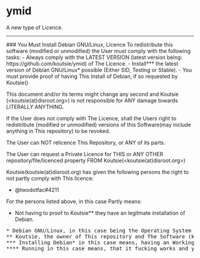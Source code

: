 # ymid
A new type of Licence.
<hr>
### You Must Install Debian GNU/Linux, Licence
To redistribute this software (modified or unmodified) the User must comply with the following tasks:
- Always comply with the LATEST VERSION (latest version being: https://github.com/koutsie/ymid) of The Licence.
- Install*** the latest version of Debian GNU/Linux* possible (Either SID, Testing or Stable).
- You must provide proof of having This Install of Debian, if so requested by Koutsie(<koutsie(at)disroot.org>)

This document and/or its terms might change any second and Koutsie (<koutsie(at)disroot.org>) is not responsible for ANY damage towards LITERALLY ANYTHING.</br>

If the User does not comply with The Licence, shall the Users right to redistribute (modified or unmodified) versions of this Software(may include anything in This repository) to be revoked.</br>

The User can NOT relicence This Repository, or ANY of its parts.</br>

The User can request a Private Licence for THIS or ANY OTHER repository/file/licenced property FROM Koutsie(<koutsie(at)disroot.org>)</br>

Koutsie(koutsie(at)disroot.org) has given the following persons the right to not partly comply with This licence:
- @twodotfac#4211 

For the persons listed above, in this case Partly means:
- Not having to proof to Koutsie** they have an legitmate installation of Debian.

<pre>
* Debian GNU/Linux, in this case being the Operating System (hosted in https://www.debian.org/)
** Koutsie, the owner of This repository and The Software (koutsie(at)disroot.org)
*** Installing Debian* in this case means, having an Working Operating System (Debian*) Running****
**** Running in this case means, that it fucking works and you can use it like Debian* is supposed to be.
</pre>
